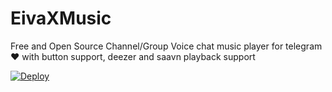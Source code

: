 # EivaXMusic
Free and Open Source Channel/Group Voice chat music player for telegram ❤️ with button support, deezer and saavn playback support

[![Deploy](https://www.herokucdn.com/deploy/button.svg)](https://heroku.com/deploy?template=https://github.com/TeamEiva/EivaMusic)

